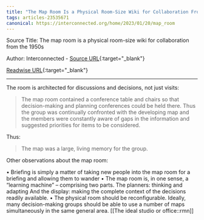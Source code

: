 ```yaml
---
title: "The Map Room Is a Physical Room-Size Wiki for Collaboration From the 1950s (460924276)"
tags: articles-23535671
canonical: https://interconnected.org/home/2023/01/20/map_room
---
```


Source Title: The map room is a physical room-size wiki for collaboration from the 1950s

Author: Interconnected - [Source URL](https://interconnected.org/home/2023/01/20/map_room){:target="_blank"}

[Readwise URL](https://readwise.io/open/460924276){:target="_blank"}

---

The room is architected for discussions and decisions, not just visits:

> The map room contained a conference table and chairs so that decision-making and planning conferences could be held there. Thus the group was continually confronted with the developing map and the members were constantly aware of gaps in the information and suggested priorities for items to be considered.

Thus:

> The map was a large, living memory for the group.

Other observations about the map room:

•   Briefing is simply a matter of taking new people into the map room for a briefing and allowing them to wander
•   The map room is, in one sense, a “learning machine” – comprising two parts. The planners: thinking and adapting And the display: making the complete context of the decisions readily available.
•   The physical room should be reconfigurable. Ideally, many decision-making groups should be able to use a number of maps simultaneously in the same general area.
[[The ideal studio or office::rmn]]
